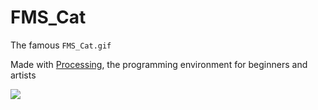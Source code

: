 # FMS_Cat

The famous `FMS_Cat.gif`

Made with [Processing](https://processing.org/), the programming environment for beginners and artists

![](https://i.imgur.com/xqMwegH.gif)
